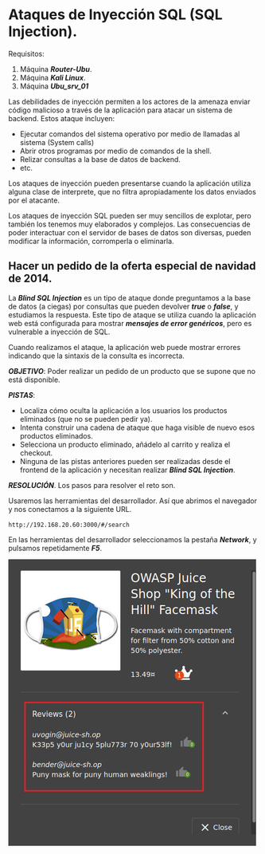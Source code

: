 # Ataques de Inyección SQL (SQL Injection).
      
      

Requisitos:
1. Máquina ***Router-Ubu***.
2. Máquina ***Kali Linux***.
3. Máquina ***Ubu_srv_01***

Las debilidades de inyección permiten a los actores de la amenaza enviar código malicioso a través de la aplicación para atacar un sistema de backend. Estos ataque incluyen:

* Ejecutar comandos del sistema operativo por medio de llamadas al sistema (System calls)
* Abrir otros programas por medio de comandos de la shell.
* Relizar consultas a la base de datos de backend.
* etc.

Los ataques de inyección pueden presentarse cuando la aplicación utiliza alguna clase de interprete, que no filtra apropiadamente los datos enviados por el atacante.

Los ataques de inyección SQL pueden ser muy sencillos de explotar, pero también los tenemos muy elaborados y complejos. Las consecuencias de poder interactuar con el servidor de bases de datos son diversas, pueden modificar la información, corromperla o eliminarla.

## Hacer un pedido de la oferta especial de navidad de 2014.

La ***Blind SQL Injection*** es un tipo de ataque donde preguntamos a la base de datos (a ciegas) por consultas que pueden devolver ***true*** o ***false***, y estudiamos la respuesta. Este tipo de ataque se utiliza cuando la aplicación web está configurada para mostrar ***mensajes de error genéricos***, pero es vulnerable a inyección de SQL.

Cuando realizamos el ataque, la aplicación web puede mostrar errores  indicando que la sintaxis de la consulta es incorrecta.

***OBJETIVO***: Poder realizar un pedido de un producto que se supone que no está disponible.

***PISTAS***: 

* Localiza cómo oculta la aplicación a los usuarios los productos eliminados (que no se pueden pedir ya).
* Intenta construir una cadena de ataque que haga visible de nuevo esos productos eliminados.
* Selecciona un producto eliminado, añádelo al carrito y realiza el checkout.
* Ninguna de las pistas anteriores pueden ser realizadas desde el frontend de la aplicación y necesitan realizar ***Blind SQL Injection***.

***RESOLUCIÓN***. Los pasos para resolver el reto son.

Usaremos las herramientas del desarrollador. Así que abrimos el navegador y nos conectamos a la siguiente URL.
```
http://192.168.20.60:3000/#/search
```

En las herramientas del desarrollador seleccionamos la pestaña ***Network***, y pulsamos repetidamente ***F5***. 

![King of the Hill](../img/lab-25-B/202210032024.png)


